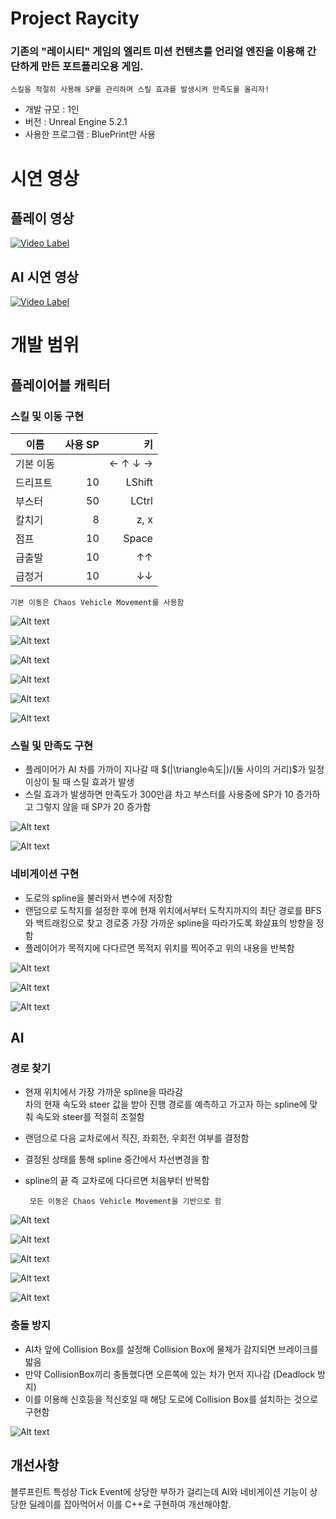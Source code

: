 # Project Raycity
 ### 기존의 "레이시티" 게임의 엘리트 미션 컨텐츠를 언리얼 엔진을 이용해 간단하게 만든 포트폴리오용 게임.
    스킬을 적절히 사용해 SP를 관리하며 스릴 효과를 발생시켜 만족도를 올리자!
- 개발 규모 : 1인
- 버전 : Unreal Engine 5.2.1
- 사용한 프로그램 : BluePrint만 사용


# 시연 영상
## 플레이 영상
 [![Video Label](http://img.youtube.com/vi/AiLIa2tmzWI/0.jpg)](https://youtu.be/AiLIa2tmzWI)
## AI 시연 영상
[![Video Label](http://img.youtube.com/vi/InZnIMFnpLc/0.jpg)](https://youtu.be/InZnIMFnpLc)

# 개발 범위
## 플레이어블 캐릭터
### 스킬 및 이동 구현
|이름|사용 SP|키|
|------|---:|---:|
|기본 이동||← ↑ ↓ →|
|드리프트|10|LShift|
|부스터|50|LCtrl|
|칼치기|8|z, x|
|점프|10|Space|
|급출발|10|↑↑|
|급정거|10|↓↓|

    기본 이동은 Chaos Vehicle Movement를 사용함

![Alt text](Image/image.png)

![Alt text](Image/image-1.png)

![Alt text](Image/image-2.png)

![Alt text](Image/image-3.png)

![Alt text](Image/image-4.png)

![Alt text](Image/image-5.png)

### 스릴 및 만족도 구현
 - 플레이어가 AI 차를 가까이 지나갈 때 $(|\triangle속도|)/(둘 사이의 거리)$가 일정 이상이 될 때 스릴 효과가 발생
 - 스릴 효과가 발생하면 만족도가 300만큼 차고 부스터를 사용중에 SP가 10 증가하고 그렇지 않을 때 SP가 20 증가함

![Alt text](Image/image-6.png)

![Alt text](Image/image-7.png)


### 네비게이션 구현
 - 도로의 spline을 불러와서 변수에 저장함
 - 랜덤으로 도착지를 설정한 후에 현재 위치에서부터 도착지까지의 최단 경로를 BFS와 백트래킹으로 찾고 경로중 가장 가까운 spline을 따라가도록 화살표의 방향을 정함
 - 플레이어가 목적지에 다다르면 목적지 위치를 찍어주고 위의 내용을 반복함

![Alt text](Image/image-8.png)

![Alt text](Image/image-9.png)

![Alt text](Image/image-10.png)

## AI 
### 경로 찾기
 - 현재 위치에서 가장 가까운 spline을 따라감  
차의 현재 속도와 steer 값을 받아 진행 경로를 예측하고 가고자 하는 spline에 맞춰 속도와 steer를 적절히 조절함
 - 랜덤으로 다음 교차로에서 직진, 좌회전, 우회전 여부를 결정함
 - 결정된 상태를 통해 spline 중간에서 차선변경을 함
 - spline의 끝 즉 교차로에 다다르면 처음부터 반복함

        모든 이동은 Chaos Vehicle Movement을 기반으로 함

![Alt text](Image/image-11.png)

![Alt text](Image/image-12.png)

![Alt text](Image/image-13.png)

![Alt text](Image/image-14.png)

![Alt text](Image/image-15.png)

### 충돌 방지
 - AI차 앞에 Collision Box를 설정해 Collision Box에 물체가 감지되면 브레이크를 밟음
 - 만약 CollisionBox끼리 충돌했다면 오른쪽에 있는 차가 먼저 지나감 (Deadlock 방지)
 - 이를 이용해 신호등을 적신호일 때 해당 도로에 Collision Box를 설치하는 것으로 구현함

![Alt text](Image/image-16.png)
 
## 개선사항
블루프린트 특성상 Tick Event에 상당한 부하가 걸리는데 AI와 네비게이션 기능이 상당한 딜레이를 잡아먹어서 이를 C++로 구현하여 개선해야함.
